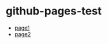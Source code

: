 # github-pages-test
- [page1](https://jpsern.github.io/gh-pages-test/hogegege.html)
- [page2](https://jpsern.github.io/gh-pages-test/input-test.html)

